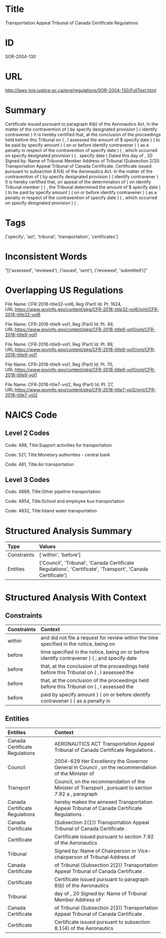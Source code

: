 # Title
Transportation Appeal Tribunal of Canada Certificate Regulations


# ID
SOR-2004-130

# URL
http://laws-lois.justice.gc.ca/eng/regulations/SOR-2004-130/FullText.html


# Summary
Certificate issued pursuant to paragraph 8(b) of the Aeronautics Act. In the matter of the contravention of  (  by  specify designated provision ) ( identify contravener ) It is hereby certified that, at the conclusion of the proceedings held before this Tribunal on  ( , I assessed the amount of $ specify date ) (  to be paid by  specify amount ) (  on or before  identify contravener ) (  as a penalty in respect of the contravention of  specify date ) ( , which occurred on  specify designated provision ) ( .
specify date ) Dated this   day of  , 20 Signed by:  Name of Tribunal Member Address of Tribunal (Subsection 2(3)) Transportation Appeal Tribunal of Canada Certificate.
Certificate issued pursuant to subsection 8.1(4) of the Aeronautics Act. In the matter of the contravention of  (  by  specify designated provision ) ( identify contravener ) It is hereby certified that, on appeal of the determination of  (  on  identify Tribunal member ) ( , the Tribunal determined the amount of $ specify date ) (  to be paid by  specify amount ) (  on or before  identify contravener ) (  as a penalty in respect of the contravention of  specify date ) ( , which occurred on  specify designated provision ) ( .


# Tags
['specify', 'act', 'tribunal', 'transportation', 'certificates']


# Inconsistent Words
"[('assessed', 'reviewed'), ('issued', 'sent'), ('reviewed', 'submitted')]"


# Overlapping US Regulations
File Name: CFR-2018-title32-vol6, Reg (Part) Id: Pt. 1624, URL:https://www.govinfo.gov/content/pkg/CFR-2018-title32-vol6/xml/CFR-2018-title32-vol6

File Name: CFR-2018-title9-vol1, Reg (Part) Id: Pt. 49, URL:https://www.govinfo.gov/content/pkg/CFR-2018-title9-vol1/xml/CFR-2018-title9-vol1

File Name: CFR-2018-title9-vol1, Reg (Part) Id: Pt. 99, URL:https://www.govinfo.gov/content/pkg/CFR-2018-title9-vol1/xml/CFR-2018-title9-vol1

File Name: CFR-2018-title9-vol1, Reg (Part) Id: Pt. 70, URL:https://www.govinfo.gov/content/pkg/CFR-2018-title9-vol1/xml/CFR-2018-title9-vol1

File Name: CFR-2018-title7-vol2, Reg (Part) Id: Pt. 27, URL:https://www.govinfo.gov/content/pkg/CFR-2018-title7-vol2/xml/CFR-2018-title7-vol2




# NAICS Code
## Level 2 Codes
Code: 488, Title:Support activities for transportation

Code: 521, Title:Monetary authorities - central bank

Code: 481, Title:Air transportation




## Level 3 Codes
Code: 4869, Title:Other pipeline transportation

Code: 4854, Title:School and employee bus transportation

Code: 4832, Title:Inland water transportation







# Structured Analysis Summary
| Type        | Values                                                                                                      |
|:------------|:------------------------------------------------------------------------------------------------------------|
| Constraints | ['within', 'before']                                                                                        |
| Entities    | ['Council', 'Tribunal', 'Canada Certificate Regulations', 'Certificate', 'Transport', 'Canada Certificate'] |


# Structured Analysis With Context
 


## Constraints
| Constraints   | Context                                                                                      |
|:--------------|:---------------------------------------------------------------------------------------------|
| within        | and did not file a request for review within the time specified in the notice, being on      |
| before        | time specified in the notice, being on or before identify contravener ) ( ; and specify date |
| before        | that, at the conclusion of the proceedings held before this Tribunal on ( , I assessed the   |
| before        | that, at the conclusion of the proceedings held before this Tribunal on ( , I assessed the   |
| before        | paid by specify amount ) ( on or before identify contravener ) ( as a penalty in             |


## Entities
| Entities                       | Context                                                                                              |
|:-------------------------------|:-----------------------------------------------------------------------------------------------------|
| Canada Certificate Regulations | AERONAUTICS ACT Transportation Appeal Tribunal of  Canada Certificate Regulations .                  |
| Council                        | 2004-629 Her Excellency the Governor General in  Council , on the recommendation of the Minister of  |
| Transport                      | Council, on the recommendation of the Minister of Transport , pursuant to section 7.92 a , paragraph |
| Canada Certificate Regulations | hereby makes the annexed Transportation Appeal Tribunal of Canada Certificate Regulations  .         |
| Canada Certificate             | (Subsection 2(1)) Transportation Appeal Tribunal of  Canada Certificate .                            |
| Certificate                    | Certificate issued pursuant to section 7.92 of the Aeronautics                                       |
| Tribunal                       | Signed by: Name of Chairperson or Vice-chairperson of Tribunal  Address of                           |
| Canada Certificate             | of Tribunal (Subsection 2(2)) Transportation Appeal Tribunal of Canada Certificate .                 |
| Certificate                    | Certificate issued pursuant to paragraph 8(b) of the Aeronautics                                     |
| Tribunal                       | day of , 20 Signed by: Name of Tribunal  Member Address of                                           |
| Canada Certificate             | of Tribunal (Subsection 2(3)) Transportation Appeal Tribunal of Canada Certificate .                 |
| Certificate                    | Certificate issued pursuant to subsection 8.1(4) of the Aeronautics                                  |



